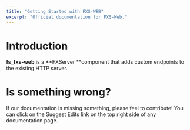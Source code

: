 ```yaml
---
title: "Getting Started with FXS-WEB"
excerpt: "Official documentation for FXS-Web."
---
```

# Introduction
**fs_fxs-web** is a **FXServer **component that adds custom endpoints to the existing HTTP server.

# Is something wrong?

If our documentation is missing something, please feel to contribute!
You can click on the Suggest Edits link on the top right side of any documentation page.​